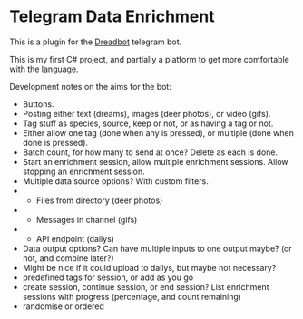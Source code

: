 ﻿# Telegram Data Enrichment

This is a plugin for the [Dreadbot](https://github.com/ZapDragon/DreadBot) telegram bot.

This is my first C# project, and partially a platform to get more comfortable with the language.


Development notes on the aims for the bot:
- Buttons.
- Posting either text (dreams), images (deer photos), or video (gifs).
- Tag stuff as species, source, keep or not, or as having a tag or not.
- Either allow one tag (done when any is pressed), or multiple (done when done is pressed).
- Batch count, for how many to send at once? Delete as each is done.
- Start an enrichment session, allow multiple enrichment sessions. Allow stopping an enrichment session.
- Multiple data source options? With custom filters.
- - Files from directory (deer photos)
- - Messages in channel (gifs)
- - API endpoint (dailys)
- Data output options? Can have multiple inputs to one output maybe? (or not, and combine later?)
- Might be nice if it could upload to dailys, but maybe not necessary?
- predefined tags for session, or add as you go
- create session, continue session, or end session? List enrichment sessions with progress (percentage, and count remaining)
- randomise or ordered
